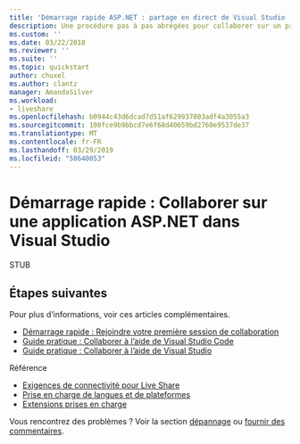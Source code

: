 ```yaml
---
title: 'Démarrage rapide ASP.NET : partage en direct de Visual Studio | Microsoft Docs'
description: Une procédure pas à pas abrégées pour collaborer sur un projet ASP.NET dans Visual Studio à l’aide d’une session de collaboration de partage en direct.
ms.custom: ''
ms.date: 03/22/2018
ms.reviewer: ''
ms.suite: ''
ms.topic: quickstart
author: chuxel
ms.author: clantz
manager: AmandaSilver
ms.workload:
- liveshare
ms.openlocfilehash: b0944c43d6dcad7d51af629937803adf4a3055a3
ms.sourcegitcommit: 100fce9b9bbcd7e6f68d40659bd2760e9537de37
ms.translationtype: MT
ms.contentlocale: fr-FR
ms.lasthandoff: 03/29/2019
ms.locfileid: "58640053"
---
```

<!--
Copyright © Microsoft Corporation
All rights reserved.
Creative Commons Attribution 4.0 License (International): https://creativecommons.org/licenses/by/4.0/legalcode
-->

# <a name="quickstart-collaborate-on-an-aspnet-app-in-visual-studio"></a>Démarrage rapide : Collaborer sur une application ASP.NET dans Visual Studio

STUB

## <a name="next-steps"></a>Étapes suivantes

Pour plus d’informations, voir ces articles complémentaires.

- [Démarrage rapide : Rejoindre votre première session de collaboration](join.md)
- [Guide pratique : Collaborer à l’aide de Visual Studio Code](../use/vscode.md)
- [Guide pratique : Collaborer à l’aide de Visual Studio](../use/vs.md)

Référence

- [Exigences de connectivité pour Live Share](../reference/connectivity.md)
- [Prise en charge de langues et de plateformes](../reference/platform-support.md)
- [Extensions prises en charge](../reference/extensions.md)

Vous rencontrez des problèmes ? Voir la section [dépannage](../troubleshooting.md) ou [fournir des commentaires](../support.md).
